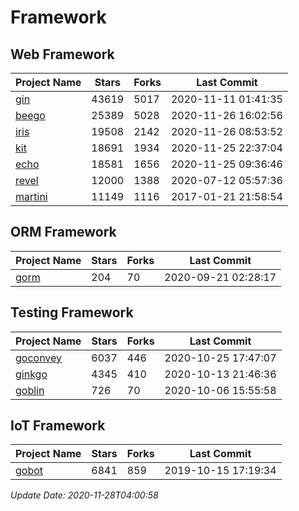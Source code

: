 # Framework

## Web Framework
| Project Name | Stars | Forks | Last Commit |
| ------------ | ----- | ----- | ----------- |
| [gin](https://github.com/gin-gonic/gin) | 43619 | 5017 | 2020-11-11 01:41:35 |
| [beego](https://github.com/astaxie/beego) | 25389 | 5028 | 2020-11-26 16:02:56 |
| [iris](https://github.com/kataras/iris) | 19508 | 2142 | 2020-11-26 08:53:52 |
| [kit](https://github.com/go-kit/kit) | 18691 | 1934 | 2020-11-25 22:37:04 |
| [echo](https://github.com/labstack/echo) | 18581 | 1656 | 2020-11-25 09:36:46 |
| [revel](https://github.com/revel/revel) | 12000 | 1388 | 2020-07-12 05:57:36 |
| [martini](https://github.com/go-martini/martini) | 11149 | 1116 | 2017-01-21 21:58:54 |

## ORM Framework
| Project Name | Stars | Forks | Last Commit |
| ------------ | ----- | ----- | ----------- |
| [gorm](https://github.com/jinzhu/gorm) | 204 | 70 | 2020-09-21 02:28:17 |

## Testing Framework
| Project Name | Stars | Forks | Last Commit |
| ------------ | ----- | ----- | ----------- |
| [goconvey](https://github.com/smartystreets/goconvey) | 6037 | 446 | 2020-10-25 17:47:07 |
| [ginkgo](https://github.com/onsi/ginkgo) | 4345 | 410 | 2020-10-13 21:46:36 |
| [goblin](https://github.com/franela/goblin) | 726 | 70 | 2020-10-06 15:55:58 |

## IoT Framework
| Project Name | Stars | Forks | Last Commit |
| ------------ | ----- | ----- | ----------- |
| [gobot](https://github.com/hybridgroup/gobot) | 6841 | 859 | 2019-10-15 17:19:34 |

*Update Date: 2020-11-28T04:00:58*